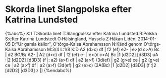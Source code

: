 # Skorda linet Slangpolska efter Katrina Lundsted

{%abc%}
X:1
T:Skörda linet
T:Slängpolska efter Katrina Lundsted
R:Polska
S:efter Katrina Lundstedt
O:Hälsingland, Hassela
Z:Håkan Lidén, 2014-01-05
D:"Ur gamla källor", O'tôrgs-Kaisa Abrahamsson
N:Känd genom O'tôrgs-Kaisa Abrahamsson
M:3/4
L:1/8
K:D
A2 (d>c) df | f2 (ef) e2- | e>(d c>A) Bc | d2 BG/B/ A2- | A2 (d>c) df | 
f2 (ef) e- | e>(d c>A) Bc |1 [d2D2] [d3D3] uA :|2 [d2D2] [d3D3] (f |: a2) (a>f) df |
a2 (a>f) (3d(ef) | g2 (g>e) ce | g2 (g>e) ce | a2 (a>f) df | a2 (a>f) (3d(ef) | 
g2 (e>c) (3A(Bc) |1 [d2D2] [d3D3] (f :|2 [d2D2] [d3D3] z |]
{%endabc%}
